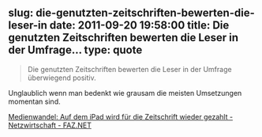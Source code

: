 slug: die-genutzten-zeitschriften-bewerten-die-leser-in
date: 2011-09-20 19:58:00
title: Die genutzten Zeitschriften bewerten die Leser in der Umfrage...
type: quote
---

> Die genutzten Zeitschriften bewerten die Leser in der Umfrage überwiegend positiv.

Unglaublich wenn man bedenkt wie grausam die meisten Umsetzungen momentan sind.

 [Medienwandel: Auf dem iPad wird für die Zeitschrift wieder gezahlt - Netzwirtschaft - FAZ.NET](http://www.faz.net/artikel/C31306/medienwandel-auf-dem-ipad-wird-fuer-die-zeitschrift-wieder-gezahlt-30689624.html)
